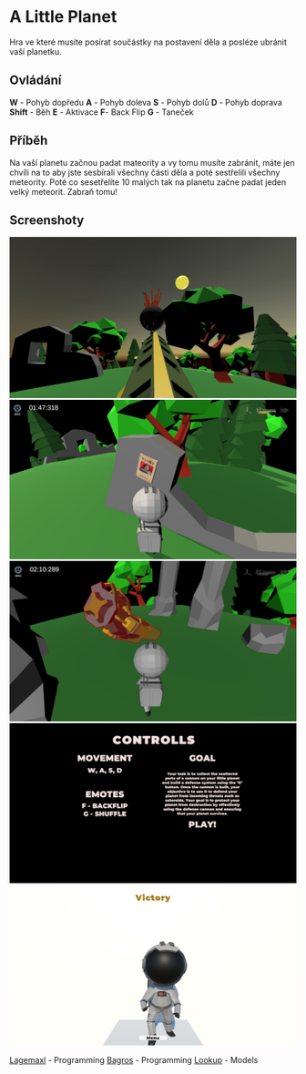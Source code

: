 # A Little Planet
Hra ve které musíte posírat součástky na postavení děla a posléze ubránit vaší planetku.

## Ovládání
**W** - Pohyb dopředu
**A** - Pohyb doleva
**S** - Pohyb dolů
**D** - Pohyb doprava 
**Shift** - Běh
**E** - Aktivace
**F**- Back Flip
**G** - Taneček

## Příběh
Na vaší planetu začnou padat mateority a vy tomu musíte zabránit, máte jen chvíli na to aby jste sesbírali všechny části děla a poté sestřelili všechny meteority. Poté co sesetřelíte 10 malých tak na planetu začne padat jeden velký meteorit. Zabraň tomu!

## Screenshoty
![enter image description here](https://github.com/LosBagros/ALittlePlanet---StribrnikyGameJam/blob/master/images/image%20%281%29.jpg?raw=true)
![enter image description here](https://github.com/LosBagros/ALittlePlanet---StribrnikyGameJam/blob/master/images/image%20%282%29.jpg?raw=true)
![enter image description here](https://github.com/LosBagros/ALittlePlanet---StribrnikyGameJam/blob/master/images/image%20%283%29.jpg?raw=true)
![enter image description here](https://github.com/LosBagros/ALittlePlanet---StribrnikyGameJam/blob/master/images/image%20%284%29.jpg?raw=true)
![enter image description here](https://github.com/LosBagros/ALittlePlanet---StribrnikyGameJam/blob/master/images/image%20%285%29.jpg?raw=true)

[Lagemaxl](https://ladislavpokorny.wtf/) - Programming
[Bagros](https://bagros.eu/) - Programming
[Lookup](https://github.com/LookupCz) - Models

